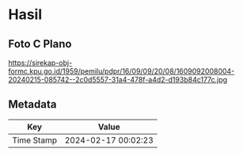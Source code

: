 # Hasil

## Foto C Plano

https://sirekap-obj-formc.kpu.go.id/1959/pemilu/pdpr/16/09/09/20/08/1609092008004-20240215-085742--2c0d5557-31a4-478f-a4d2-d193b84c177c.jpg


## Metadata

| Key        | Value               |
| ---------- | ------------------- |
| Time Stamp | 2024-02-17 00:02:23 |



